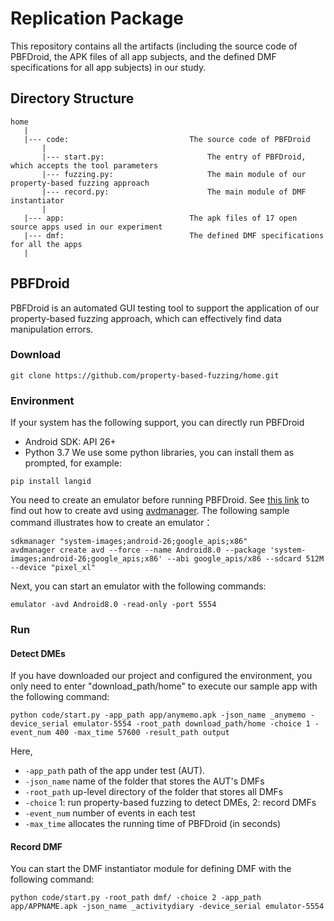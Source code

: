 # Replication Package

This repository contains all the artifacts (including the source code of PBFDroid, the APK files of all app subjects, and the defined DMF specifications for all app subjects) in our study.

## Directory Structure

    home
       |
       |--- code:                           The source code of PBFDroid
           |
           |--- start.py:                       The entry of PBFDroid, which accepts the tool parameters
           |--- fuzzing.py:                     The main module of our property-based fuzzing approach
           |--- record.py:                      The main module of DMF instantiator
           |
       |--- app:                            The apk files of 17 open source apps used in our experiment
       |--- dmf:                            The defined DMF specifications for all the apps
       |

## PBFDroid

PBFDroid is an automated GUI testing tool to support the application of our property-based fuzzing approach, which can effectively find data manipulation errors.


### Download

```
git clone https://github.com/property-based-fuzzing/home.git
```

### Environment

If your system has the following support, you can directly run PBFDroid 
- Android SDK: API 26+
- Python 3.7
We use some python libraries, you can install them as prompted, for example:
```
pip install langid
```
You need to create an emulator before running PBFDroid. See [this link](https://stackoverflow.com/questions/43275238/how-to-set-system-images-path-when-creating-an-android-avd) to find out how to create avd using [avdmanager](https://developer.android.com/studio/command-line/avdmanager).
The following sample command illustrates how to create an emulator：
```
sdkmanager "system-images;android-26;google_apis;x86"
avdmanager create avd --force --name Android8.0 --package 'system-images;android-26;google_apis;x86' --abi google_apis/x86 --sdcard 512M --device "pixel_xl"
```
Next, you can start an emulator with the following commands:
```
emulator -avd Android8.0 -read-only -port 5554 
```

### Run

#### Detect DMEs
If you have downloaded our project and configured the environment, you only need to enter "download_path/home" to execute our sample app with the following command:
```
python code/start.py -app_path app/anymemo.apk -json_name _anymemo -device_serial emulator-5554 -root_path download_path/home -choice 1 -event_num 400 -max_time 57600 -result_path output
```
Here, 
* `-app_path` path of the app under test (AUT). 
* `-json_name` name of the folder that stores the AUT's DMFs
* `-root_path` up-level directory of the folder that stores all DMFs
* `-choice` 1: run property-based fuzzing to detect DMEs, 2: record DMFs
* `-event_num` number of events in each test
* `-max_time` allocates the running time of PBFDroid (in seconds)

#### Record DMF
You can start the DMF instantiator module for defining DMF with the following command:
```
python code/start.py -root_path dmf/ -choice 2 -app_path app/APPNAME.apk -json_name _activitydiary -device_serial emulator-5554
```
